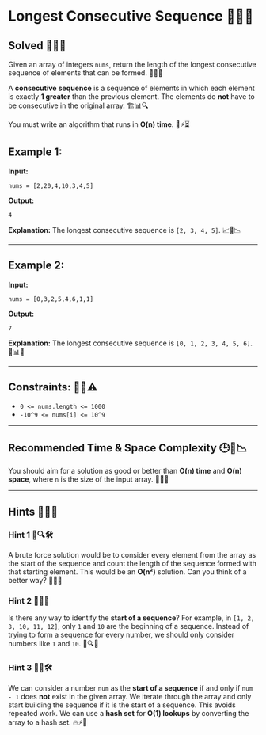 # Longest Consecutive Sequence 🎯🔥✅

## Solved 🎉💡📌

Given an array of integers `nums`, return the length of the longest consecutive sequence of elements that can be formed. 🧩🔢📏

A **consecutive sequence** is a sequence of elements in which each element is exactly **1 greater** than the previous element. The elements do **not** have to be consecutive in the original array. 🏗️📊🔍

You must write an algorithm that runs in **O(n) time**. 🚀⚡⏳

## Example 1:

**Input:**

```plaintext
nums = [2,20,4,10,3,4,5]
```

**Output:**

```plaintext
4
```

**Explanation:** The longest consecutive sequence is `[2, 3, 4, 5]`. 📈🔗📉

---

## Example 2:

**Input:**

```plaintext
nums = [0,3,2,5,4,6,1,1]
```

**Output:**

```plaintext
7
```

**Explanation:** The longest consecutive sequence is `[0, 1, 2, 3, 4, 5, 6]`. 🔢📊🎯

---

## Constraints: 🚧📏⚠️

- `0 <= nums.length <= 1000`
- `-10^9 <= nums[i] <= 10^9`

---

## Recommended Time & Space Complexity 🕒💾📉

You should aim for a solution as good or better than **O(n) time** and **O(n) space**, where `n` is the size of the input array. 🚀✅💡

---

## Hints 🧠💭🔑

### Hint 1 🧐🔍🛠️

A brute force solution would be to consider every element from the array as the start of the sequence and count the length of the sequence formed with that starting element. This would be an **O(n²)** solution. Can you think of a better way? 🤔✨✅

### Hint 2 🚦🔢📌

Is there any way to identify the **start of a sequence**? For example, in `[1, 2, 3, 10, 11, 12]`, only `1` and `10` are the beginning of a sequence. Instead of trying to form a sequence for every number, we should only consider numbers like `1` and `10`. 🏁🔍💡

### Hint 3 🔗✅🛠️

We can consider a number `num` as the **start of a sequence** if and only if `num - 1` does **not** exist in the given array. We iterate through the array and only start building the sequence if it is the start of a sequence. This avoids repeated work. We can use a **hash set** for **O(1) lookups** by converting the array to a hash set. 🔥⚡🎯

